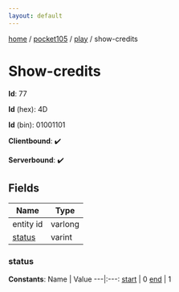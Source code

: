 ```yaml
---
layout: default
---
```


[home](/)  /  [pocket105](/protocol/pocket105)  /  [play](/protocol/pocket105/play)  /  show-credits

# Show-credits

**Id**: 77

**Id** (hex): 4D

**Id** (bin): 01001101

**Clientbound**: ✔️

**Serverbound**: ✔️

## Fields

Name | Type
---|---
entity id | varlong
[status](#status) | varint

### status

**Constants**:
Name | Value
---|:---:
[start](status_start) | 0
[end](status_end) | 1

